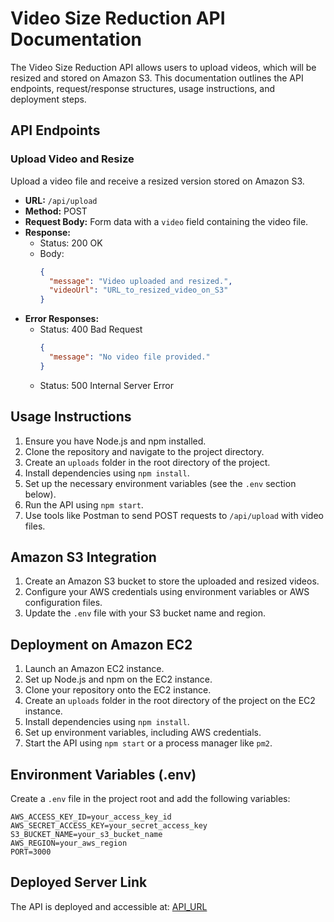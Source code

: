 # Video Size Reduction API Documentation

The Video Size Reduction API allows users to upload videos, which will be resized and stored on Amazon S3. This documentation outlines the API endpoints, request/response structures, usage instructions, and deployment steps.

## API Endpoints

### Upload Video and Resize

Upload a video file and receive a resized version stored on Amazon S3.

- **URL:** `/api/upload`
- **Method:** POST
- **Request Body:** Form data with a `video` field containing the video file.
- **Response:**
  - Status: 200 OK
  - Body:
    ```json
    {
      "message": "Video uploaded and resized.",
      "videoUrl": "URL_to_resized_video_on_S3"
    }
    ```
- **Error Responses:**
  - Status: 400 Bad Request
    ```json
    {
      "message": "No video file provided."
    }
    ```
  - Status: 500 Internal Server Error

## Usage Instructions

1. Ensure you have Node.js and npm installed.
2. Clone the repository and navigate to the project directory.
3. Create an `uploads` folder in the root directory of the project.
4. Install dependencies using `npm install`.
5. Set up the necessary environment variables (see the `.env` section below).
6. Run the API using `npm start`.
7. Use tools like Postman to send POST requests to `/api/upload` with video files.

## Amazon S3 Integration

1. Create an Amazon S3 bucket to store the uploaded and resized videos.
2. Configure your AWS credentials using environment variables or AWS configuration files.
3. Update the `.env` file with your S3 bucket name and region.

## Deployment on Amazon EC2

1. Launch an Amazon EC2 instance.
2. Set up Node.js and npm on the EC2 instance.
3. Clone your repository onto the EC2 instance.
4. Create an `uploads` folder in the root directory of the project on the EC2 instance.
5. Install dependencies using `npm install`.
6. Set up environment variables, including AWS credentials.
7. Start the API using `npm start` or a process manager like `pm2`.

## Environment Variables (.env)

Create a `.env` file in the project root and add the following variables:

```
AWS_ACCESS_KEY_ID=your_access_key_id
AWS_SECRET_ACCESS_KEY=your_secret_access_key
S3_BUCKET_NAME=your_s3_bucket_name
AWS_REGION=your_aws_region
PORT=3000
```

## Deployed Server Link

The API is deployed and accessible at: [API_URL](https://your-api-url.com)
